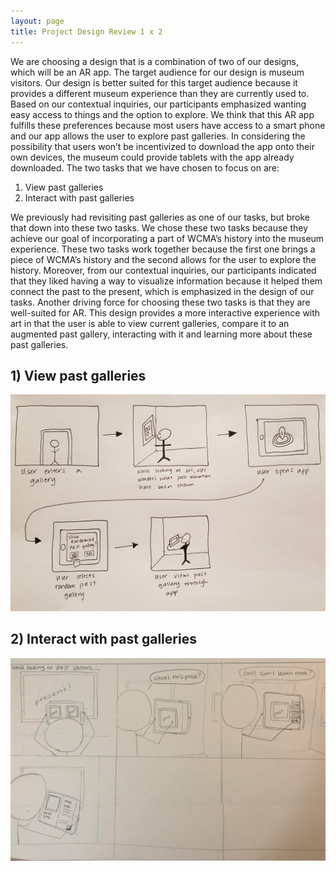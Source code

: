 ```yaml
---
layout: page
title: Project Design Review 1 x 2
---
```


We are choosing a design that is a combination of two of our designs, which will be an AR app. The target audience for our design is museum visitors. Our design is better suited for this target audience because it provides a different museum experience than they are currently used to. Based on our contextual inquiries, our participants emphasized wanting easy access to things and the option to explore. We think that this AR app fulfills these preferences because most users have access to a smart phone and our app allows the user to explore past galleries. In considering the possibility that users won’t be incentivized to download the app onto their own devices, the museum could provide tablets with the app already downloaded. The two tasks that we have chosen to focus on are:
1) View past galleries
2) Interact with past galleries

We previously had revisiting past galleries as one of our tasks, but broke that down into these two tasks. We chose these two tasks because they achieve our goal of incorporating a part of WCMA’s history into the museum experience. These two tasks work together because the first one brings a piece of WCMA’s history and the second allows for the user to explore the history. Moreover, from our contextual inquiries, our participants indicated that they liked having a way to visualize information because it helped them connect the past to the present, which is emphasized in the design of our tasks. Another driving force for choosing these two tasks is that they are well-suited for AR. This design provides a more interactive experience with art in that the user is able to view current galleries, compare it to an augmented past gallery, interacting with it and learning more about these past galleries. 


## 1) View past galleries
![View past galleries](/img/design-review/storyboard_final_1.jpg)

## 2) Interact with past galleries
![Interact with past galleries](/img/design-review/storyboard_final_2.jpg)
